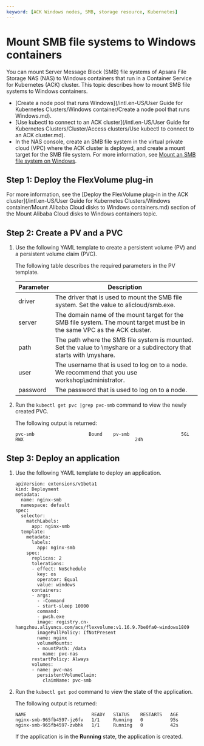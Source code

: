 ```yaml
---
keyword: [ACK Windows nodes, SMB, storage resource, Kubernetes]
---
```


# Mount SMB file systems to Windows containers

You can mount Server Message Block \(SMB\) file systems of Apsara File Storage NAS \(NAS\) to Windows containers that run in a Container Service for Kubernetes \(ACK\) cluster. This topic describes how to mount SMB file systems to Windows containers.

-   [Create a node pool that runs Windows](/intl.en-US/User Guide for Kubernetes Clusters/Windows container/Create a node pool that runs Windows.md).
-   [Use kubectl to connect to an ACK cluster](/intl.en-US/User Guide for Kubernetes Clusters/Cluster/Access clusters/Use kubectl to connect to an ACK cluster.md).
-   In the NAS console, create an SMB file system in the virtual private cloud \(VPC\) where the ACK cluster is deployed, and create a mount target for the SMB file system. For more information, see [Mount an SMB file system on Windows]().

## Step 1: Deploy the FlexVolume plug-in

For more information, see the [Deploy the FlexVolume plug-in in the ACK cluster](/intl.en-US/User Guide for Kubernetes Clusters/Windows container/Mount Alibaba Cloud disks to Windows containers.md) section of the Mount Alibaba Cloud disks to Windows containers topic.

## Step 2: Create a PV and a PVC

1.  Use the following YAML template to create a persistent volume \(PV\) and a persistent volume claim \(PVC\).



    The following table describes the required parameters in the PV template.

    |Parameter|Description|
    |---------|-----------|
    |driver|The driver that is used to mount the SMB file system. Set the value to alicloud/smb.exe.|
    |server|The domain name of the mount target for the SMB file system. The mount target must be in the same VPC as the ACK cluster.|
    |path|The path where the SMB file system is mounted. Set the value to \\myshare or a subdirectory that starts with \\myshare.|
    |user|The username that is used to log on to a node. We recommend that you use workshop\\administrator.|
    |password|The password that is used to log on to a node.|

2.  Run the `kubectl get pvc |grep pvc-smb` command to view the newly created PVC.

    The following output is returned:

    ```
    pvc-smb                    Bound    pv-smb                   5Gi        RWX                                         24h
    ```


## Step 3: Deploy an application

1.  Use the following YAML template to deploy an application.

    ```
    apiVersion: extensions/v1beta1
    kind: Deployment
    metadata:
      name: nginx-smb
      namespace: default
    spec:
      selector:
        matchLabels:
          app: nginx-smb
      template:
        metadata:
          labels:
            app: nginx-smb
        spec:
          replicas: 2
          tolerations:
          - effect: NoSchedule
            key: os
            operator: Equal
            value: windows
          containers:
          - args:
            - -Command
            - start-sleep 10000
            command:
            - pwsh.exe
            image: registry.cn-hangzhou.aliyuncs.com/acs/flexvolume:v1.16.9.7be0fa0-windows1809
            imagePullPolicy: IfNotPresent
            name: nginx
            volumeMounts:
            - mountPath: /data
              name: pvc-nas
          restartPolicy: Always
          volumes:
          - name: pvc-nas
            persistentVolumeClaim:
              claimName: pvc-smb
    ```

2.  Run the `kubectl get pod` command to view the state of the application.

    The following output is returned:

    ```
    NAME                        READY   STATUS    RESTARTS   AGE
    nginx-smb-965fb4597-jz6fv   1/1     Running   0          95s
    nginx-smb-965fb4597-zvbhk   1/1     Running   0          42s
    ```

    If the application is in the **Running** state, the application is created.


